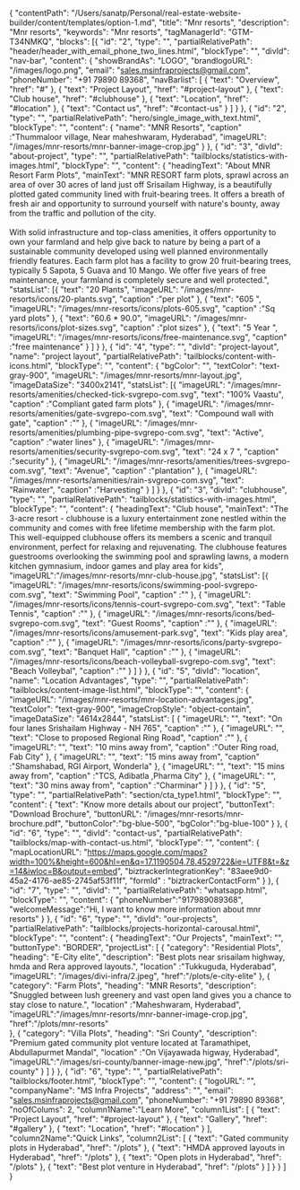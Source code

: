 {
  "contentPath": "/Users/sanatp/Personal/real-estate-website-builder/content/templates/option-1.md",
  "title": "Mnr resorts",
  "description": "Mnr resorts",
  "keywords": "Mnr resorts",
  "tagManagerId": "GTM-T34NMKQ",
  "blocks": [{
      "id": "2",
      "type": "",
      "partialRelativePath": "header/header_with_email_phone_two_lines.html",
      "blockType": "",
      "divId": "nav-bar",
      "content": {
        "showBrandAs": "LOGO",
        "brandlogoURL": "/images/logo.png",
        "email": "sales.msinfraprojects@gmail.com",
        "phoneNumber": "+91 79890 89368",
        "navBarlist": [
          {
            "text": "Overview",
            "href": "#"
          },
          {
            "text": "Project Layout",
            "href": "#project-layout"
          },
          {
            "text": "Club house",
            "href": "#clubhouse"
          },
          {
            "text": "Location",
            "href": "#location"
          },
          {
            "text": "Contact us",
            "href": "#contact-us"
          }
        ]
      }
    },
    {
      "id": "2",
      "type": "",
      "partialRelativePath": "hero/single_image_with_text.html",
      "blockType": "",
      "content": {
        "name": "MNR Resorts",
        "caption" :"Thummaloor village, Near maheshwaram, Hyderabad",
        "imageURL": "/images/mnr-resorts/mnr-banner-image-crop.jpg"
      }
    },
    {
      "id": "3",
      "divId": "about-project",
      "type": "",
      "partialRelativePath": "tailblocks/statistics-with-images.html",
      "blockType": "",
      "content": {
        "headingText": "About MNR Resort Farm Plots",
        "mainText": "MNR RESORT farm plots, sprawl across an area of over 30 acres of land just off Srisailam Highway, is a beautifully plotted gated community lined with fruit-bearing trees. It offers a breath of fresh air and opportunity to surround yourself with nature's bounty, away from the traffic and pollution of the city.<br/><br/>With solid infrastructure and top-class amenities, it offers opportunity to own your farmland and help give back to nature by being a part of a sustainable community developed using well planned environmentally friendly features. Each farm plot has a facility to grow 20 fruit-bearing trees, typically 5 Sapota, 5 Guava and 10 Mango. We offer five years of free maintenance, your farmland is completely secure and well protected.",
        "statsList": [{
            "text": "20 Plants",
            "imageURL": "/images/mnr-resorts/icons/20-plants.svg",
            "caption" :"per plot"
          },
          {
            "text": "605 ",
            "imageURL": "/images/mnr-resorts/icons/plots-605.svg",
            "caption" :"Sq yard plots"
          },
          {
            "text": "60.6 * 90.0",
            "imageURL": "/images/mnr-resorts/icons/plot-sizes.svg",
            "caption" :"plot sizes"
          },
          {
            "text": "5 Year ",
            "imageURL": "/images/mnr-resorts/icons/free-maintenance.svg",
            "caption" :"free maintenance"
          }
        ]
      }
    },
    {
      "id": "4",
      "type": "",
      "divId": "project-layout",
      "name": "project layout",
      "partialRelativePath": "tailblocks/content-with-icons.html",
      "blockType": "",
      "content": {
        "bgColor": "",
        "textColor": "text-gray-900",
        "imageURL": "/images/mnr-resorts/mnr-layout.jpg",
        "imageDataSize": "3400x2141",
        "statsList": [{
            "imageURL": "/images/mnr-resorts/amenities/checked-tick-svgrepo-com.svg",
            "text": "100% Vaastu",
            "caption" :"Compliant gated farm plots"
          },
          {
            "imageURL": "/images/mnr-resorts/amenities/gate-svgrepo-com.svg",
            "text": "Compound wall with gate",
            "caption" :""
          },
          {
            "imageURL": "/images/mnr-resorts/amenities/plumbing-pipe-svgrepo-com.svg",
            "text": "Active",
            "caption" :"water lines"
          },
          {
            "imageURL": "/images/mnr-resorts/amenities/security-svgrepo-com.svg",
            "text": "24 x 7 ",
            "caption" :"security"
          },
          {
            "imageURL": "/images/mnr-resorts/amenities/trees-svgrepo-com.svg",
            "text": "Avenue",
            "caption" :"plantation"
          },
          {
            "imageURL": "/images/mnr-resorts/amenities/rain-svgrepo-com.svg",
            "text": "Rainwater",
            "caption" :"Harvesting"
          }
        ]
      }
    },
    {
      "id": "3",
      "divId": "clubhouse",
      "type": "",
      "partialRelativePath": "tailblocks/statistics-with-images.html",
      "blockType": "",
      "content": {
        "headingText": "Club house",
        "mainText": "The 3-acre resort - clubhouse is a luxury entertainment zone nestled within the community and comes with free lifetime membership with the farm plot. This well-equipped clubhouse offers its members a scenic and tranquil environment, perfect for relaxing and rejuvenating. The clubhouse features guestrooms overlooking the swimming pool and sprawling lawns, a modern kitchen gymnasium, indoor games and play area for kids",
        "imageURL":"/images/mnr-resorts/mnr-club-house.jpg",
        "statsList": [{
            "imageURL": "/images/mnr-resorts/icons/swimming-pool-svgrepo-com.svg",
            "text": "Swimming Pool",
            "caption" :""
          },
          {
            "imageURL": "/images/mnr-resorts/icons/tennis-court-svgrepo-com.svg",
            "text": "Table Tennis",
            "caption" :""
          },
          {
            "imageURL": "/images/mnr-resorts/icons/bed-svgrepo-com.svg",
            "text": "Guest Rooms",
            "caption" :""
          },
          {
            "imageURL": "/images/mnr-resorts/icons/amusement-park.svg",
            "text": "Kids play area",
            "caption" :""
          },
          {
            "imageURL": "/images/mnr-resorts/icons/party-svgrepo-com.svg",
            "text": "Banquet Hall",
            "caption" :""
          },
          {
            "imageURL": "/images/mnr-resorts/icons/beach-volleyball-svgrepo-com.svg",
            "text": "Beach Volleybal",
            "caption" :""
          }
        ]
      }
    },
    {
      "id": "5",
      "divId": "location",
      "name": "Location Advantages",
      "type": "",
      "partialRelativePath": "tailblocks/content-image-list.html",
      "blockType": "",
      "content": {
        "imageURL": "/images/mnr-resorts/mnr-location-advantages.jpg",
        "textColor": "text-gray-900",
        "imageCropStyle": "object-contain",
        "imageDataSize": "4614x2844",
         "statsList": [
           {
            "imageURL": "",
            "text": "On four lanes Srishailam Highway - NH 765",
            "caption" :""
          },
          {
            "imageURL": "",
            "text": "Close to proposed Regional Ring Road",
            "caption" :""
          },
          {
            "imageURL": "",
            "text": "10 mins away from",
            "caption" :"Outer Ring road, Fab City"
          },
           {
            "imageURL": "",
            "text": "15 mins away from",
            "caption" :"Shamshabad, RGI Airport, Wonderla"
          },
          {
            "imageURL": "",
            "text": "15 mins away from",
            "caption" :"TCS, Adibatla ,Pharma City"
          },
          {
            "imageURL": "",
            "text": "30 mins away from",
            "caption" :"Charminar"
          }
         ]
      }
    },
    {
      "id": "5",
      "type": "",
      "partialRelativePath": "section/cta_type1.html",
      "blockType": "",
      "content": {
        "text": "Know more details about our project",
        "buttonText": "Download Brochure",
        "buttonURL": "/images/mnr-resorts/mnr-brochure.pdf",
        "buttonColor":"bg-blue-500",
        "bgColor":"bg-blue-100"
      }
    },
    {
      "id": "6",
      "type": "",
      "divId": "contact-us",
      "partialRelativePath": "tailblocks/map-with-contact-us.html",
      "blockType": "",
      "content": {
        "mapLocationURL": "https://maps.google.com/maps?width=100%&height=600&hl=en&q=17.1190504,78.4529722&ie=UTF8&t=&z=14&iwloc=B&output=embed",
        "biztrackerIntegrationKey": "83aee9d0-45a2-4176-ae85-2745af53f11f",
        "formId" : "biztrackerContactForm"
      }
    },
    {
      "id": "7",
      "type": "",
      "divId": "",
      "partialRelativePath": "whatsapp.html",
      "blockType": "",
      "content": {
        "phoneNumber":"917989089368",
        "welcomeMessage":"Hi, I want to know more information about mnr resorts"
      }
    },
    {
      "id": "6",
      "type": "",
      "divId": "our-projects",
      "partialRelativePath": "tailblocks/projects-horizontal-carousal.html",
      "blockType": "",
      "content": {
        "headingText": "Our Projects",
        "mainText": "",
        "buttonType": "BORDER",
        "projectList": [
          {
            "category": "Residential Plots",
            "heading": "E-City elite",
            "description": "Best plots near srisailam highway, hmda and Rera approved layouts.",
            "location" :"Tukkuguda, Hyderabad",
            "imageURL": "/images/divi-infra/2.jpeg",
            "href":"/plots/e-city-elite"
          },
          {
            "category": "Farm Plots",
            "heading": "MNR Resorts",
            "description": "Snuggled between lush greenery and vast open land gives you a chance to stay close to nature.",
            "location" :"Maheshwaram, Hyderabad",
            "imageURL":"/images/mnr-resorts/mnr-banner-image-crop.jpg",
            "href":"/plots/mnr-resorts"          
          },
          {
            "category": "Villa Plots",
            "heading": "Sri County",
            "description": "Premium gated community plot venture located at Taramathipet, Abdullapurmet Mandal",
            "location" :"On Vijayawada higway, Hyderabad",
            "imageURL":"/images/sri-county/banner-image-new.jpg",
            "href":"/plots/sri-county"
          }
        ]
      }
    },
    {
      "id": "6",
      "type": "",
      "partialRelativePath": "tailblocks/footer.html",
      "blockType": "",
      "content": {
        "logoURL": "",
        "companyName": "MS Infra Projects",
        "address": "",
        "email": "sales.msinfraprojects@gmail.com",
        "phoneNumber": "+91 79890 89368",
        "noOfColums": 2,
        "column1Name":"Learn More",
        "column1List": [
        {
            "text": "Project Layout",
            "href": "#project-layout"
          },
          {
            "text": "Gallery",
            "href": "#gallery"
          },
          {
            "text": "Location",
            "href": "#location"
          }
        ],
        "column2Name":"Quick Links",
        "column2List": [
          {
            "text": "Gated community plots in Hyderabad",
            "href": "/plots"
          },
          {
            "text": "HMDA approved layouts in Hyderabad",
            "href": "/plots"
          },
          {
            "text": "Open plots in Hyderabad",
            "href": "/plots"
          },
          {
            "text": "Best plot venture in Hyderabad",
            "href": "/plots"
          }
        ]
      }
    }
  ]
}
